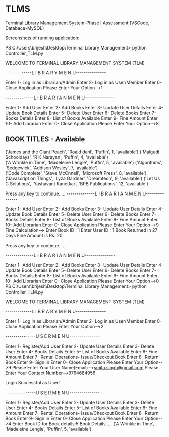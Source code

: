# TLMS
Terminal Library Management System-Phase I Assessment (VSCode, Databace-MySQL)

Screenshots of running application:

PS C:\Users\brijesh\Desktop\Terminal Library Management> python Controller_TLM.py
 
WELCOME TO TERMINAL LIBRARY MANAGEMENT SYSTEM (TLM)
 
-------------L I B R A R Y    M E N U---------------

Enter 1- Log in as Librarian/Admin 
Enter 2- Log in as User/Member 
Enter 0- Close Application
Please Enter Your Option-->1

--------------L I B R A R I A N    M E N U---------------

Enter 1- Add User 
Enter 2- Add Books 
Enter 3- Update User Details
Enter 4- Update Book Details 
Enter 5- Delete User 
Enter 6- Delete Books
Enter 7- Books Details 
Enter 8- List of Books Available 
Enter 9- Fine Amount
Enter 10- Add Librarian 
Enter 0- Close Application
Please Enter Your Option-->8

 BOOK TITLES - Available
------------------------------------------------------------------------------------------------------------------------
('James and the Giant Peach', 'Roald dahl', 'Puffin', 1, 'available')
('Malgudi Schooldays', 'R K Narayan', 'Puffin', 4, 'available')    
('A Wrinkle in Time', 'Madeleine Lengle', 'Puffin', 5, 'available')
('Algorithms', 'Sedgewick', 'Addison Wesley', 7, 'available')      
('Code Complete', 'Steve McCnnell', 'Microsoft Press', 8, 'available')
('Javascript on Things', 'Lyza Gardner', 'Dreamtech', 9, 'available')
('Let Us C Solutions', 'Yashavant Kanetkar', 'BPB Publications', 12, 'available')



Press any key to continue.....
--------------L I B R A R I A N    M E N U---------------

Enter 1- Add User
Enter 2- Add Books
Enter 3- Update User Details
Enter 4- Update Book Details
Enter 5- Delete User
Enter 6- Delete Books
Enter 7- Books Details
Enter 8- List of Books Available
Enter 9- Fine Amount
Enter 10- Add Librarian
Enter 0- Close Application
Please Enter Your Option-->9
Fine Calculation-->
Enter Book  ID : 1
Enter User ID : 1
Book Returned in 27 Days
Fine Amount is Rs. 20



Press any key to continue.....

--------------L I B R A R I A N    M E N U---------------

Enter 1- Add User
Enter 2- Add Books
Enter 3- Update User Details
Enter 4- Update Book Details
Enter 5- Delete User
Enter 6- Delete Books
Enter 7- Books Details
Enter 8- List of Books Available
Enter 9- Fine Amount
Enter 10- Add Librarian
Enter 0- Close Application
Please Enter Your Option-->0
PS C:\Users\brijesh\Desktop\Terminal Library Management> python Controller_TLM.py
 
WELCOME TO TERMINAL LIBRARY MANAGEMENT SYSTEM (TLM)

-------------L I B R A R Y    M E N U---------------

Enter 1- Log in as Librarian/Admin
Enter 2- Log in as User/Member
Enter 0- Close Application
Please Enter Your Option-->2

---------------U S E R    M E N U---------------

Enter 1- Register/Add User
Enter 2- Update User Details
Enter 3- Delete User
Enter 4- Books Details
Enter 5- List of Books Available
Enter 6- Fine Amount
Enter 7- Rental Operations- Issue/Checkout Book
Enter 8- Return Book
Enter 9- Sign in
Enter 0- Close Application
Please Enter Your Option-->9
Please Enter Your User Name(Email)-->smita.singh@gmail.com
Please Enter Your Contact Number-->9764684956

Login Successful as User!

---------------U S E R    M E N U---------------

Enter 1- Register/Add User
Enter 2- Update User Details
Enter 3- Delete User
Enter 4- Books Details
Enter 5- List of Books Available
Enter 6- Fine Amount
Enter 7- Rental Operations- Issue/Checkout Book
Enter 8- Return Book
Enter 9- Sign in
Enter 0- Close Application
Please Enter Your Option-->4
Enter Book ID for Book details:5
Book Details..... ('A Wrinkle in Time', 'Madeleine Lengle', 'Puffin', 5, 'available')

